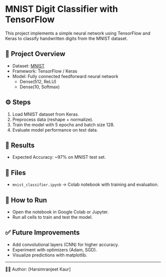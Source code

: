 # MNIST Digit Classifier with TensorFlow

This project implements a simple neural network using TensorFlow and Keras to classify handwritten digits from the MNIST dataset.

## 📌 Project Overview
- Dataset: [MNIST](http://yann.lecun.com/exdb/mnist/)
- Framework: TensorFlow / Keras
- Model: Fully connected feedforward neural network
  - Dense(512, ReLU)
  - Dense(10, Softmax)

## ⚙️ Steps
1. Load MNIST dataset from Keras.
2. Preprocess data (reshape + normalize).
3. Train the model with 5 epochs and batch size 128.
4. Evaluate model performance on test data.

## 🚀 Results
- Expected Accuracy: ~97% on MNIST test set.

## 📂 Files
- `mnist_classifier.ipynb` → Colab notebook with training and evaluation.

## 📌 How to Run
- Open the notebook in Google Colab or Jupyter.
- Run all cells to train and test the model.

## ✅ Future Improvements
- Add convolutional layers (CNN) for higher accuracy.
- Experiment with optimizers (Adam, SGD).
- Visualize predictions with matplotlib.

---
👩‍💻 Author: [Harsimranjeet Kaur]
